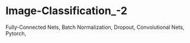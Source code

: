 # Image-Classification_-2
Fully-Connected Nets, Batch Normalization, Dropout, Convolutional Nets, Pytorch,
